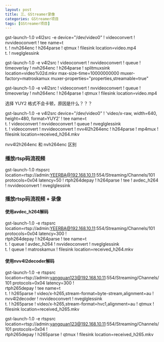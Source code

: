 ```yaml
---
layout: post
title: 三、GStreamer录像
categories: GStreamer项目
tags: [GStreamer项目]
---
```


gst-launch-1.0 v4l2src -e device="/dev/video0" ! videoconvert !  nvvideoconvert ! tee name=t \
t. ! nvh264enc ! h264parse ! qtmux ! filesink location=video.mp4 \
t. ! nveglglessink

gst-launch-1.0 -e v4l2src ! videoconvert ! nvvideoconvert ! queue ! timeoverlay ! nvh264enc ! h264parse ! splitmuxsink location=video%02d.mkv max-size-time=10000000000 muxer-factory=matroskamux muxer-properties="properties,streamable=true"

gst-launch-1.0 -e v4l2src ! videoconvert ! nvvideoconvert ! queue ! timeoverlay ! nvh264enc ! h264parse ! qtmux ! filesink location=video.mp4

选择 YUY2 格式不会卡顿，原因是什么？？？

gst-launch-1.0 -e v4l2src device="/dev/video0" ! 'video/x-raw, width=640, height=480, format=YUY2'  ! tee name=t \
t. ! videoconvert ! nvvideoconvert ! queue ! nveglglessink \
t. ! videoconvert ! nvvideoconvert ! nvv4l2h264enc ! h264parse ! mp4mux ! filesink location=received_h264.mkv

nvv4l2h264enc 和 nvh264enc 区别


### 播放rtsp码流视频

gst-launch-1.0 rtspsrc location=rtsp://admin:YEERBA@192.168.10.11:554/Streaming/Channels/101 protocols=0x04 latency=50 ! rtph264depay ! h264parse ! tee ! avdec_h264 ! nvvideoconvert ! nveglglessink

### 播放rtsp码流视频 + 录像

#### 使用avdec_h264解码

gst-launch-1.0 -e rtspsrc location=rtsp://admin:YEERBA@192.168.10.11:554/Streaming/Channels/101 protocols=0x04 latency=300 ! \
rtph264depay ! h264parse ! tee name=t \
t. ! queue ! avdec_h264 ! nvvideoconvert ! nveglglessink \
t. ! queue ! matroskamux ! filesink location=received_h264.mkv

#### 使用nvv4l2decoder解码

gst-launch-1.0 -e rtspsrc location=rtsp://admin:yangquan123@192.168.10.11:554/Streaming/Channels/101 protocols=0x04 latency=300 ! \
rtph265depay ! tee name=t \
t. ! h265parse ! video/x-h265,stream-format=byte-stream,alignment=au ! nvv4l2decoder ! nvvideoconvert ! nveglglessink \
t. ! h265parse ! video/x-h265,stream-format=hvc1,alignment=au ! qtmux ! filesink location=received_h265.mkv

gst-launch-1.0 -e rtspsrc location=rtsp://admin:yangquan123@192.168.10.11:554/Streaming/Channels/101 protocols=0x04 ! \
rtph265depay ! h265parse ! qtmux ! filesink location=received_h265.mkv